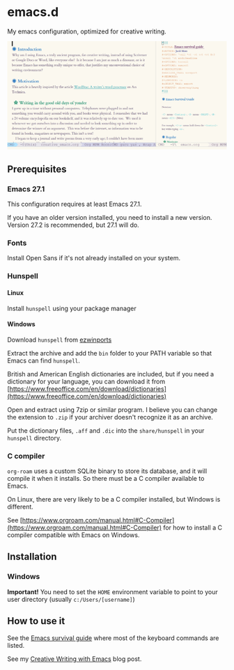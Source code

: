 # emacs.d
My emacs configuration, optimized for creative writing.

![](https://github.com/jacmoe/emacs.d/blob/master/emacsd.png)

## Prerequisites ##

### Emacs 27.1

This configuration requires at least Emacs 27.1.

If you have an older version installed, you need to install a new version. Version 27.2 is recommended, but 27.1 will do.

### Fonts ###

Install Open Sans if it's not already installed on your system.

### Hunspell

#### Linux

Install `hunspell` using your package manager

#### Windows

Download `hunspell` from [ezwinports](https://sourceforge.net/projects/ezwinports/files/hunspell-1.3.2-3-w32-bin.zip/)

Extract the archive and add the `bin` folder to your PATH variable so that Emacs can find `hunspell`.

British and American English dictionaries are included, but if you need a dictionary for your language, you can download it from [https://www.freeoffice.com/en/download/dictionaries](https://www.freeoffice.com/en/download/dictionaries)

Open and extract using 7zip or similar program. I believe you can change the extension to `.zip` if your archiver doesn't recognize it as an archive.

Put the dictionary files, `.aff` and `.dic` into the `share/hunspell` in your `hunspell` directory.

### C compiler

`org-roam` uses a custom SQLite binary to store its database, and it will compile it when it installs. So there must be a C compiler available to Emacs.

On Linux, there are very likely to be a C compiler installed, but Windows is different.

See [https://www.orgroam.com/manual.html#C-Compiler](https://www.orgroam.com/manual.html#C-Compiler) for how to install a C compiler compatible with Emacs on Windows.

## Installation ##
### Windows ###
**Important!**
You need to set the `HOME` environment variable to point to your user directory (usually `c:/Users/[username]`)

## How to use it ##

See the [Emacs survival guide](emacs.org) where most of the keyboard commands are listed.


See my [Creative Writing with Emacs](https://jacmoes.wordpress.com/2019/09/24/creative-writing-with-emacs/) blog post.
